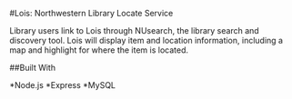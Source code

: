 #Lois: Northwestern Library Locate Service

Library users link to Lois through NUsearch, the library search and discovery tool. Lois will display item and location information, 
including a map and highlight for where the item is located.

##Built With

*Node.js
*Express
*MySQL
